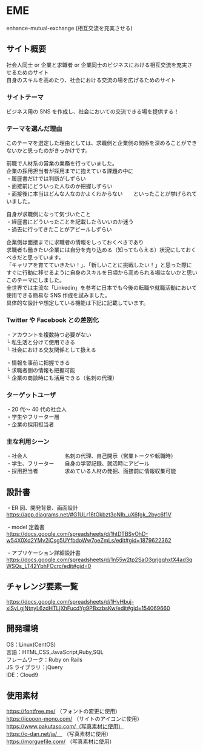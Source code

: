 # EME

enhance-mutual-exchange (相互交流を充実させる)

## サイト概要

社会人同士 or 企業と求職者 or 企業同士のビジネスにおける相互交流を充実させるためのサイト<br>
自身のスキルを高めたり、社会における交流の場を広げるためのサイト

### サイトテーマ

ビジネス用の SNS を作成し、社会においての交流できる場を提供する！

### テーマを選んだ理由

このテーマを選定した理由としては、求職側と企業側の関係を深めることができないかと思ったのがきっかけです。

前職で人材系の営業の業務を行っていました。<br>
企業の採用担当者が採用までに抱えている課題の中に<br>
・履歴書だけでは判断がしずらい<br>
・面接前にどういった人なのか把握しずらい<br>
・面接後に本当はどんな人なのかよくわからない　　といったことが挙げられていました。

自身が求職側になって気づいたこと<br>
・経歴書にどういったことを記載したらいいのか迷う<br>
・過去に行ってきたことがアピールしずらい<br>

企業側は面接までに求職者の情報をしっておくべきであり<br>
求職者も働きたい企業には自分を売り込める（知ってもらえる）状況にしておくべきだと思っています。<br>
「キャリアを育てていきたい！」、「新しいことに挑戦したい！」と思った際にすぐに行動に移せるように自身のスキルを日頃から高められる場はないかと思いこのテーマにしました。<br>
全世界では主流な「Linkedin」を参考に日本でも今後の転職や就職活動において使用できる簡易な SNS 作成を試みました。<br>
具体的な設計や想定している機能は下記に記載しています。

### Twitter や Facebook との差別化

・アカウントを複数持つ必要がない<br>
└ 私生活と分けて使用できる<br>
└ 社会における交友関係として扱える

・情報を事前に把握できる<br>
└ 求職者側の情報も把握可能<br>
└ 企業の商談時にも活用できる（名刺の代理）

### ターゲットユーザ

・20 代～ 40 代の社会人<br>
・学生やフリーター層<br>
・企業の採用担当者

### 主な利用シーン

・社会人　　　　　　　名刺の代理、自己開示（営業トークや転職時）<br>
・学生、フリーター　　自身の学習記録、就活時にアピール<br>
・採用担当者　　　　　求めている人材の発掘、面接前に情報収集可能<br>

## 設計書

・ER 図、開発背景、画面設計<br>
https://app.diagrams.net/#G1ULr16tGkbzt3oNIb_uX6fgk_2byc6f1V<br>

・model 定義書<br>
https://docs.google.com/spreadsheets/d/1htDTBSyOhD-w54X0Xd2YMv2iCsg5UYfbdoWw7oeZmLs/edit#gid=1879622362<br>

・アプリケーション詳細設計書<br>
https://docs.google.com/spreadsheets/d/1n55w2tp2SaO3grjgqhxtX4ad3qWSQs_LT42YbhFOcrc/edit#gid=0<br>

## チャレンジ要素一覧

https://docs.google.com/spreadsheets/d/1HvHbuj-xlSyLgjNtnyL6zdHTLjXhFucdYg9PBxzbsKw/edit#gid=154069660

## 開発環境

OS：Linux(CentOS)<br>
言語：HTML,CSS,JavaScript,Ruby,SQL<br>
フレームワーク：Ruby on Rails<br>
JS ライブラリ：jQuery<br>
IDE：Cloud9<br>

## 使用素材

https://fontfree.me/ （フォントの変更に使用）<br>
https://icooon-mono.com/ （サイトのアイコンに使用）<br>
https://www.pakutaso.com/（写真素材に使用）<br>
https://o-dan.net/ja/　 （写真素材に使用）<br>
https://morguefile.com/ （写真素材に使用）<br>
